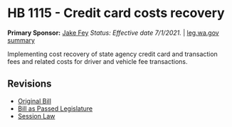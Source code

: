 # HB 1115 - Credit card costs recovery
**Primary Sponsor:** [Jake Fey](/person/leg/jake.fey.md)
*Status: Effective date 7/1/2021.* | [leg.wa.gov summary](https://app.leg.wa.gov/billsummary?BillNumber=1115&Year=2021)

Implementing cost recovery of state agency credit card and transaction fees and related costs for driver and vehicle fee transactions.

## Revisions
* [Original Bill](1/)
* [Bill as Passed Legislature](1/)
* [Session Law](1/)